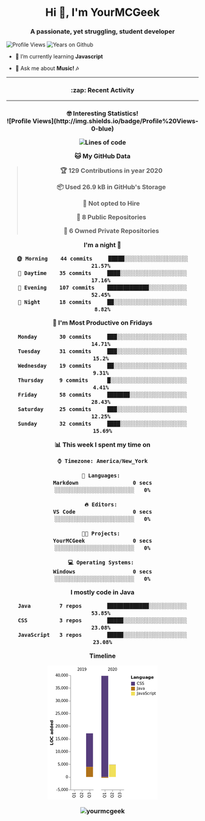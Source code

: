 <h1 align="center">Hi 👋, I'm YourMCGeek</h1>
<h3 align="center">A passionate, yet struggling, student developer</h3>

<p align="left"> <img src="https://komarev.com/ghpvc/?username=yourmcgeek" alt="Profile Views" />
<img src="https://badges.pufler.dev/years/yourmcgeek" alt="Years on Github"> 
</p>

- 🌱 I’m currently learning **Javascript**

- 💬 Ask me about **Music! 🎶**

---

<h3 align="center"> :zap: Recent Activity
<br>
<!--START_SECTION:activity-->
<!--END_SECTION:activity-->

---

<h3 align="center">🤓 Interesting Statistics!
<br>
<!--START_SECTION:waka-->
![Profile Views](http://img.shields.io/badge/Profile%20Views-0-blue)

![Lines of code](https://img.shields.io/badge/From%20Hello%20World%20I've%20written-1.3%20million%20Lines%20of%20code-blue)

**🐱 My GitHub Data** 

> 🏆 129 Contributions in year 2020
 > 
> 📦 Used 26.9 kB in GitHub's Storage 
 > 
> 🚫 Not opted to Hire
 > 
> 📜 8 Public Repositories 
 > 
> 🔑 6 Owned Private Repositories 

**I'm a night 🦉** 

```text
🌞 Morning    44 commits     █████░░░░░░░░░░░░░░░░░░░░   21.57% 
🌆 Daytime    35 commits     ████░░░░░░░░░░░░░░░░░░░░░   17.16% 
🌃 Evening    107 commits    █████████████░░░░░░░░░░░░   52.45% 
🌙 Night      18 commits     ██░░░░░░░░░░░░░░░░░░░░░░░   8.82%

```
📅 **I'm Most Productive on Fridays** 

```text
Monday       30 commits     ███░░░░░░░░░░░░░░░░░░░░░░   14.71% 
Tuesday      31 commits     ███░░░░░░░░░░░░░░░░░░░░░░   15.2% 
Wednesday    19 commits     ██░░░░░░░░░░░░░░░░░░░░░░░   9.31% 
Thursday     9 commits      █░░░░░░░░░░░░░░░░░░░░░░░░   4.41% 
Friday       58 commits     ███████░░░░░░░░░░░░░░░░░░   28.43% 
Saturday     25 commits     ███░░░░░░░░░░░░░░░░░░░░░░   12.25% 
Sunday       32 commits     ████░░░░░░░░░░░░░░░░░░░░░   15.69%

```


📊 **This week I spent my time on** 

```text
⌚︎ Timezone: America/New_York

💬 Languages: 
Markdown                 0 secs              ░░░░░░░░░░░░░░░░░░░░░░░░░   0%

🔥 Editors: 
VS Code                  0 secs              ░░░░░░░░░░░░░░░░░░░░░░░░░   0%

🐱‍💻 Projects: 
YourMCGeek               0 secs              ░░░░░░░░░░░░░░░░░░░░░░░░░   0%

💻 Operating Systems: 
Windows                  0 secs              ░░░░░░░░░░░░░░░░░░░░░░░░░   0%

```

**I mostly code in Java** 

```text
Java         7 repos        █████████████░░░░░░░░░░░░   53.85% 
CSS          3 repos        █████░░░░░░░░░░░░░░░░░░░░   23.08% 
JavaScript   3 repos        █████░░░░░░░░░░░░░░░░░░░░   23.08%

```


**Timeline**

![Chart not found](https://github.com/YourMCGeek/YourMCGeek/blob/master/charts/bar_graph.png) 


<!--END_SECTION:waka-->

<p align="center"> <img src="https://github-readme-stats.vercel.app/api?username=yourmcgeek&show_icons=true" alt="yourmcgeek" /> </p>
